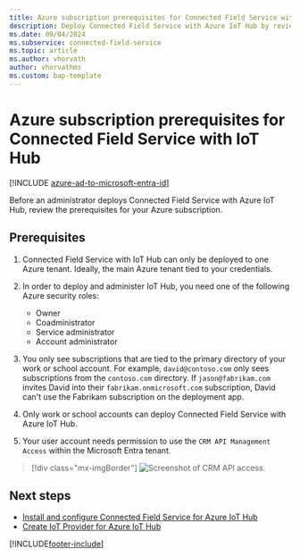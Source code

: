 ```yaml
---
title: Azure subscription prerequisites for Connected Field Service with IoT Hub
description: Deploy Connected Field Service with Azure IoT Hub by reviewing prerequisites and assigning necessary Azure security roles.
ms.date: 09/04/2024
ms.subservice: connected-field-service
ms.topic: article
ms.author: vhorvath
author: vhorvathms
ms.custom: bap-template
---
```


# Azure subscription prerequisites for Connected Field Service with IoT Hub

[!INCLUDE [azure-ad-to-microsoft-entra-id](../includes/azure-ad-to-microsoft-entra-id.md)]

Before an administrator deploys Connected Field Service with Azure IoT Hub, review the prerequisites for your Azure subscription.

## Prerequisites

1. Connected Field Service with IoT Hub can only be deployed to one Azure tenant. Ideally, the main Azure tenant tied to your credentials.

1. In order to deploy and administer IoT Hub, you need one of the following Azure security roles:

    - Owner
    - Coadministrator
    - Service administrator
    - Account administrator

1. You only see subscriptions that are tied to the primary directory of your work or school account. For example, `david@contoso.com` only sees subscriptions from the `contoso.com` directory. If `jason@fabrikam.com` invites David into their `fabrikam.onmicrosoft.com` subscription, David can't use the Fabrikam subscription on the deployment app.

1. Only work or school accounts can deploy Connected Field Service with Azure IoT Hub.

1. Your user account needs permission to use the `CRM API Management Access` within the Microsoft Entra tenant.

> [!div class="mx-imgBorder"]
> ![Screenshot of CRM API access.](./media/cfs-azure-api-management.png)

## Next steps

- [Install and configure Connected Field Service for Azure IoT Hub](installation-setup-iothub.md)
- [Create IoT Provider for Azure IoT Hub](cfs-provider-iot-hub.md)

[!INCLUDE[footer-include](../includes/footer-banner.md)]

